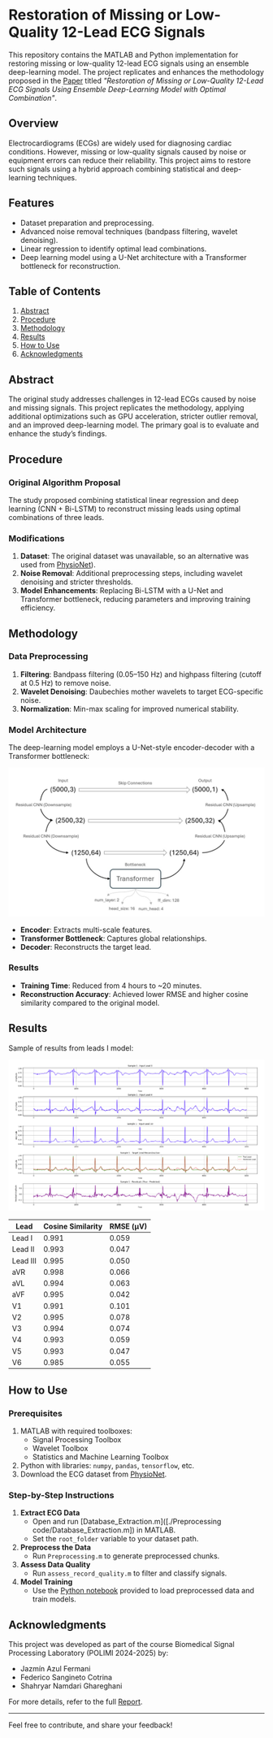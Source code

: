 # Restoration of Missing or Low-Quality 12-Lead ECG Signals

This repository contains the MATLAB and Python implementation for restoring missing or low-quality 12-lead ECG signals using an ensemble deep-learning model. The project replicates and enhances the methodology proposed in the [Paper](./paper.pdf) titled *"Restoration of Missing or Low-Quality 12-Lead ECG Signals Using Ensemble Deep-Learning Model with Optimal Combination"*. 

## Overview
Electrocardiograms (ECGs) are widely used for diagnosing cardiac conditions. However, missing or low-quality signals caused by noise or equipment errors can reduce their reliability. This project aims to restore such signals using a hybrid approach combining statistical and deep-learning techniques.

## Features
- Dataset preparation and preprocessing.
- Advanced noise removal techniques (bandpass filtering, wavelet denoising).
- Linear regression to identify optimal lead combinations.
- Deep learning model using a U-Net architecture with a Transformer bottleneck for reconstruction.

## Table of Contents
1. [Abstract](#abstract)
2. [Procedure](#procedure)
3. [Methodology](#methodology)
4. [Results](#results)
5. [How to Use](#how-to-use)
6. [Acknowledgments](#acknowledgments)

## Abstract
The original study addresses challenges in 12-lead ECGs caused by noise and missing signals. This project replicates the methodology, applying additional optimizations such as GPU acceleration, stricter outlier removal, and an improved deep-learning model. The primary goal is to evaluate and enhance the study’s findings.

## Procedure
### Original Algorithm Proposal
The study proposed combining statistical linear regression and deep learning (CNN + Bi-LSTM) to reconstruct missing leads using optimal combinations of three leads.

### Modifications
1. **Dataset**: The original dataset was unavailable, so an alternative was used from [PhysioNet](https://physionet.org/content/ecg-arrhythmia/1.0.0/)).
2. **Noise Removal**: Additional preprocessing steps, including wavelet denoising and stricter thresholds.
3. **Model Enhancements**: Replacing Bi-LSTM with a U-Net and Transformer bottleneck, reducing parameters and improving training efficiency.

## Methodology
### Data Preprocessing
1. **Filtering**: Bandpass filtering (0.05–150 Hz) and highpass filtering (cutoff at 0.5 Hz) to remove noise.
2. **Wavelet Denoising**: Daubechies mother wavelets to target ECG-specific noise.
3. **Normalization**: Min-max scaling for improved numerical stability.

### Model Architecture
The deep-learning model employs a U-Net-style encoder-decoder with a Transformer bottleneck:

![Example Output](./Images/model.png)

- **Encoder**: Extracts multi-scale features.
- **Transformer Bottleneck**: Captures global relationships.
- **Decoder**: Reconstructs the target lead.

### Results
- **Training Time**: Reduced from 4 hours to ~20 minutes.
- **Reconstruction Accuracy**: Achieved lower RMSE and higher cosine similarity compared to the original model.

## Results
Sample of results from leads I model:

![Example Output](./Images/prediction.png)

| Lead  | Cosine Similarity | RMSE (μV) |
|-------|-------------------|--------------|
| Lead I| 0.991             | 0.059        |
| Lead II| 0.993            | 0.047        |
| Lead III| 0.995           | 0.050        |
| aVR   | 0.998             | 0.066        |
| aVL   | 0.994             | 0.063        |
| aVF   | 0.995             | 0.042        |
| V1    | 0.991             | 0.101        |
| V2    | 0.995             | 0.078        |
| V3    | 0.994             | 0.074        |
| V4    | 0.993             | 0.059        |
| V5    | 0.993             | 0.047        |
| V6    | 0.985             | 0.055        |


## How to Use
### Prerequisites
1. MATLAB with required toolboxes:
   - Signal Processing Toolbox
   - Wavelet Toolbox
   - Statistics and Machine Learning Toolbox
2. Python with libraries: `numpy`, `pandas`, `tensorflow`, etc.
3. Download the ECG dataset from [PhysioNet](https://physionet.org/content/ecg-arrhythmia/1.0.0/).

### Step-by-Step Instructions
1. **Extract ECG Data**
   - Open and run [Database_Extraction.m]([./Preprocessing code/Database_Extraction.m]) in MATLAB.
   - Set the `root_folder` variable to your dataset path.
2. **Preprocess the Data**
   - Run `Preprocessing.m` to generate preprocessed chunks.
3. **Assess Data Quality**
   - Run `assess_record_quality.m` to filter and classify signals.
4. **Model Training**
   - Use the [Python notebook](./ecg_restoration.ipynb) provided to load preprocessed data and train models.

## Acknowledgments
This project was developed as part of the course Biomedical Signal Processing Laboratory (POLIMI 2024-2025) by:
- Jazmín Azul Fermani
- Federico Sangineto Cotrina
- Shahryar Namdari Ghareghani

For more details, refer to the full [Report](./Report.pdf).

---
Feel free to contribute, and share your feedback!
